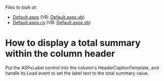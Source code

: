 <!-- default file list -->
*Files to look at*:

* [Default.aspx](./CS/CS/Default.aspx) (VB: [Default.aspx.vb](./VB/CS/Default.aspx.vb))
* [Default.aspx.cs](./CS/CS/Default.aspx.cs) (VB: [Default.aspx.vb](./VB/CS/Default.aspx.vb))
<!-- default file list end -->
# How to display a total summary within the column header


<p>Put the ASPxLabel control into the column's HeaderCaptionTemplate, and handle its Load event to set the label text to the total summary value.</p>

<br/>


